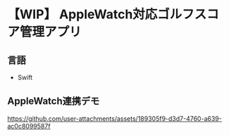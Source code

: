 # 【WIP】 AppleWatch対応ゴルフスコア管理アプリ

## 言語
- Swift

## AppleWatch連携デモ

https://github.com/user-attachments/assets/189305f9-d3d7-4760-a639-ac0c8099587f


